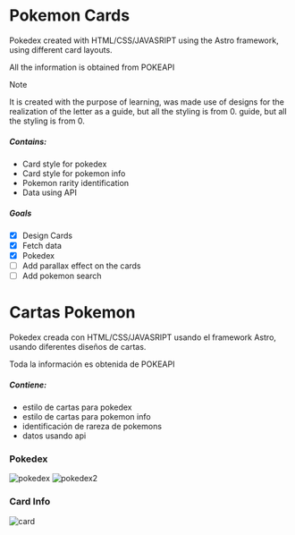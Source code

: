 # Pokemon Cards

Pokedex created with HTML/CSS/JAVASRIPT using the Astro framework, using different card layouts.

All the information is obtained from POKEAPI

> [!NOTE]
> It is created with the purpose of learning, was made use of designs for the realization of the letter as a guide, but all the styling is from 0. guide, but all the styling is from 0.

##### Contains:
  
- Card style for pokedex
- Card style for pokemon info
- Pokemon rarity identification
- Data using API

##### Goals

- [x] Design Cards
- [x] Fetch data
- [x] Pokedex
- [ ] Add parallax effect on the cards
- [ ] Add pokemon search

# Cartas Pokemon

Pokedex creada con HTML/CSS/JAVASRIPT usando el framework Astro, usando diferentes diseños de cartas.

Toda la información es obtenida de POKEAPI


##### Contiene:

- estilo de cartas para pokedex
- estilo de cartas para pokemon info
- identificación de rareza de pokemons
- datos usando api


### **Pokedex**

![pokedex](https://i.imgur.com/iLVcqGF.png)
![pokedex2](https://i.imgur.com/hEAvISL.png)


### **Card Info**

![card](https://i.imgur.com/3Nx8TZs.png)
